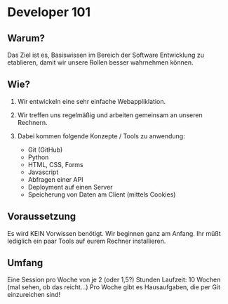 # Developer 101

## Warum?
Das Ziel ist es, Basiswissen im Bereich der Software Entwicklung zu etablieren, damit wir unsere Rollen besser wahrnehmen können.

## Wie?
1. Wir entwickeln eine sehr einfache Webappliklation.
1. Wir treffen uns regelmäßig und arbeiten gemeinsam an unseren Rechnern.
1. Dabei kommen folgende Konzepte / Tools zu anwendung:

   * Git (GitHub)
   * Python
   * HTML, CSS, Forms
   * Javascript
   * Abfragen einer API
   * Deployment auf einen Server
   * Speicherung von Daten am Client (mittels Cookies)

## Voraussetzung
Es wird KEIN Vorwissen benötigt. Wir beginnen ganz am Anfang.
Ihr müßt lediglich ein paar Tools auf eurem Rechner installieren.

## Umfang
Eine Session pro Woche von je 2 (oder 1,5?) Stunden
Laufzeit: 10 Wochen (mal sehen, ob das reicht...)
Pro Woche gibt es Hausaufgaben, die per Git einzureichen sind!
